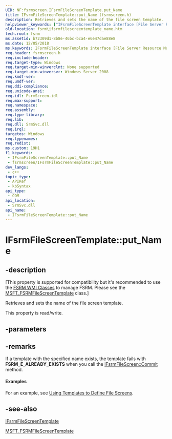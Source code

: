 ```yaml
---
UID: NF:fsrmscreen.IFsrmFileScreenTemplate.put_Name
title: IFsrmFileScreenTemplate::put_Name (fsrmscreen.h)
description: Retrieves and sets the name of the file screen template.
helpviewer_keywords: ["IFsrmFileScreenTemplate interface [File Server Resource Manager]","Name property","IFsrmFileScreenTemplate.Name","IFsrmFileScreenTemplate.put_Name","IFsrmFileScreenTemplate::Name","IFsrmFileScreenTemplate::get_Name","IFsrmFileScreenTemplate::put_Name","Name property [File Server Resource Manager]","Name property [File Server Resource Manager]","IFsrmFileScreenTemplate interface","fs.ifsrmfilescreentemplate_name","fsrm.ifsrmfilescreentemplate_name","fsrmscreen/IFsrmFileScreenTemplate::Name","fsrmscreen/IFsrmFileScreenTemplate::get_Name","fsrmscreen/IFsrmFileScreenTemplate::put_Name","put_Name"]
old-location: fsrm\ifsrmfilescreentemplate_name.htm
tech.root: fsrm
ms.assetid: b72309d1-8b8e-46bc-bca4-e6e47dae88e8
ms.date: 12/05/2018
ms.keywords: IFsrmFileScreenTemplate interface [File Server Resource Manager],Name property, IFsrmFileScreenTemplate.Name, IFsrmFileScreenTemplate.put_Name, IFsrmFileScreenTemplate::Name, IFsrmFileScreenTemplate::get_Name, IFsrmFileScreenTemplate::put_Name, Name property [File Server Resource Manager], Name property [File Server Resource Manager],IFsrmFileScreenTemplate interface, fs.ifsrmfilescreentemplate_name, fsrm.ifsrmfilescreentemplate_name, fsrmscreen/IFsrmFileScreenTemplate::Name, fsrmscreen/IFsrmFileScreenTemplate::get_Name, fsrmscreen/IFsrmFileScreenTemplate::put_Name, put_Name
req.header: fsrmscreen.h
req.include-header: 
req.target-type: Windows
req.target-min-winverclnt: None supported
req.target-min-winversvr: Windows Server 2008
req.kmdf-ver: 
req.umdf-ver: 
req.ddi-compliance: 
req.unicode-ansi: 
req.idl: FsrmScreen.idl
req.max-support: 
req.namespace: 
req.assembly: 
req.type-library: 
req.lib: 
req.dll: SrmSvc.dll
req.irql: 
targetos: Windows
req.typenames: 
req.redist: 
ms.custom: 19H1
f1_keywords:
 - IFsrmFileScreenTemplate::put_Name
 - fsrmscreen/IFsrmFileScreenTemplate::put_Name
dev_langs:
 - c++
topic_type:
 - APIRef
 - kbSyntax
api_type:
 - COM
api_location:
 - SrmSvc.dll
api_name:
 - IFsrmFileScreenTemplate::put_Name
---
```


# IFsrmFileScreenTemplate::put_Name


## -description

<p class="CCE_Message">[This property is supported for compatibility but it's recommended to use the 
    <a href="/previous-versions/windows/desktop/fsrm/fsrm-wmi-classes">FSRM WMI Classes</a> to manage FSRM. Please see the 
    <a href="/previous-versions/windows/desktop/fsrm/msft-fsrmfilescreentemplate">MSFT_FSRMFileScreenTemplate</a> class.]

Retrieves and sets the name of the file screen template.

This property is read/write.

## -parameters

## -remarks

If a template with the specified name exists, the template fails with 
    <b>FSRM_E_ALREADY_EXISTS</b> when you call the 
    <a href="/previous-versions/windows/desktop/api/fsrm/nf-fsrm-ifsrmobject-commit">IFsrmFileScreen::Commit</a> method.


#### Examples

For an example, see 
     <a href="/previous-versions/windows/desktop/fsrm/using-templates-to-define-file-screens">Using Templates to Define File Screens</a>.

<div class="code"></div>

## -see-also

<a href="/previous-versions/windows/desktop/api/fsrmscreen/nn-fsrmscreen-ifsrmfilescreentemplate">IFsrmFileScreenTemplate</a>



<a href="/previous-versions/windows/desktop/fsrm/msft-fsrmfilescreentemplate">MSFT_FSRMFileScreenTemplate</a>

